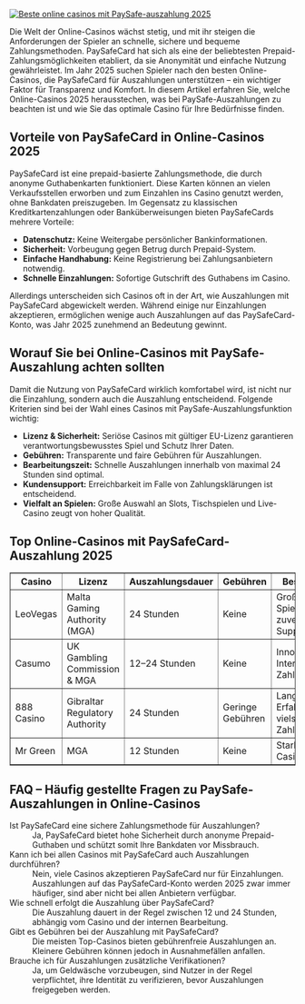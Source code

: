 [![Beste online casinos mit PaySafe-auszahlung 2025](https://123-caf.pages.dev/gitsignup.png)](https://vrmoo.ru/Bt82HjjY)

<div>   <p>Die Welt der Online-Casinos wächst stetig, und mit ihr steigen die Anforderungen der Spieler an schnelle, sichere und bequeme Zahlungsmethoden. PaySafeCard hat sich als eine der beliebtesten Prepaid-Zahlungsmöglichkeiten etabliert, da sie Anonymität und einfache Nutzung gewährleistet. Im Jahr 2025 suchen Spieler nach den besten Online-Casinos, die PaySafeCard für Auszahlungen unterstützen – ein wichtiger Faktor für Transparenz und Komfort. In diesem Artikel erfahren Sie, welche Online-Casinos 2025 herausstechen, was bei PaySafe-Auszahlungen zu beachten ist und wie Sie das optimale Casino für Ihre Bedürfnisse finden.</p>    <h2>Vorteile von PaySafeCard in Online-Casinos 2025</h2>   <p>PaySafeCard ist eine prepaid-basierte Zahlungsmethode, die durch anonyme Guthabenkarten funktioniert. Diese Karten können an vielen Verkaufsstellen erworben und zum Einzahlen ins Casino genutzt werden, ohne Bankdaten preiszugeben. Im Gegensatz zu klassischen Kreditkartenzahlungen oder Banküberweisungen bieten PaySafeCards mehrere Vorteile:</p>   <ul>     <li><strong>Datenschutz:</strong> Keine Weitergabe persönlicher Bankinformationen.</li>     <li><strong>Sicherheit:</strong> Vorbeugung gegen Betrug durch Prepaid-System.</li>     <li><strong>Einfache Handhabung:</strong> Keine Registrierung bei Zahlungsanbietern notwendig.</li>     <li><strong>Schnelle Einzahlungen:</strong> Sofortige Gutschrift des Guthabens im Casino.</li>   </ul>   <p>Allerdings unterscheiden sich Casinos oft in der Art, wie Auszahlungen mit PaySafeCard abgewickelt werden. Während einige nur Einzahlungen akzeptieren, ermöglichen wenige auch Auszahlungen auf das PaySafeCard-Konto, was Jahr 2025 zunehmend an Bedeutung gewinnt.</p>    <h2>Worauf Sie bei Online-Casinos mit PaySafe-Auszahlung achten sollten</h2>   <p>Damit die Nutzung von PaySafeCard wirklich komfortabel wird, ist nicht nur die Einzahlung, sondern auch die Auszahlung entscheidend. Folgende Kriterien sind bei der Wahl eines Casinos mit PaySafe-Auszahlungsfunktion wichtig:</p>   <ul>     <li><strong>Lizenz & Sicherheit:</strong> Seriöse Casinos mit gültiger EU-Lizenz garantieren verantwortungsbewusstes Spiel und Schutz Ihrer Daten.</li>     <li><strong>Gebühren:</strong> Transparente und faire Gebühren für Auszahlungen.</li>     <li><strong>Bearbeitungszeit:</strong> Schnelle Auszahlungen innerhalb von maximal 24 Stunden sind optimal.</li>     <li><strong>Kundensupport:</strong> Erreichbarkeit im Falle von Zahlungsklärungen ist entscheidend.</li>     <li><strong>Vielfalt an Spielen:</strong> Große Auswahl an Slots, Tischspielen und Live-Casino zeugt von hoher Qualität.</li>   </ul>    <h2>Top Online-Casinos mit PaySafeCard-Auszahlung 2025</h2>   <table border="1" cellpadding="8" cellspacing="0">     <thead>       <tr>         <th>Casino</th>         <th>Lizenz</th>         <th>Auszahlungsdauer</th>         <th>Gebühren</th>         <th>Besonderheiten</th>       </tr>     </thead>     <tbody>       <tr>         <td>LeoVegas</td>         <td>Malta Gaming Authority (MGA)</td>         <td>24 Stunden</td>         <td>Keine</td>         <td>Große Spielauswahl, zuverlässiger Support</td>       </tr>       <tr>         <td>Casumo</td>         <td>UK Gambling Commission & MGA</td>         <td>12–24 Stunden</td>         <td>Keine</td>         <td>Innovatives Interface, schnelle Zahlungen</td>       </tr>       <tr>         <td>888 Casino</td>         <td>Gibraltar Regulatory Authority</td>         <td>24 Stunden</td>         <td>Geringe Gebühren</td>         <td>Langjährige Erfahrung, vielseitige Zahlungsmethoden</td>       </tr>       <tr>         <td>Mr Green</td>         <td>MGA</td>         <td>12 Stunden</td>         <td>Keine</td>         <td>Starkes Live-Casino-Angebot</td>       </tr>     </tbody>   </table>    <h2>FAQ – Häufig gestellte Fragen zu PaySafe-Auszahlungen in Online-Casinos</h2>   <dl>     <dt>Ist PaySafeCard eine sichere Zahlungsmethode für Auszahlungen?</dt>     <dd>Ja, PaySafeCard bietet hohe Sicherheit durch anonyme Prepaid-Guthaben und schützt somit Ihre Bankdaten vor Missbrauch.</dd>      <dt>Kann ich bei allen Casinos mit PaySafeCard auch Auszahlungen durchführen?</dt>     <dd>Nein, viele Casinos akzeptieren PaySafeCard nur für Einzahlungen. Auszahlungen auf das PaySafeCard-Konto werden 2025 zwar immer häufiger, sind aber nicht bei allen Anbietern verfügbar.</dd>      <dt>Wie schnell erfolgt die Auszahlung über PaySafeCard?</dt>     <dd>Die Auszahlung dauert in der Regel zwischen 12 und 24 Stunden, abhängig vom Casino und der internen Bearbeitung.</dd>      <dt>Gibt es Gebühren bei der Auszahlung mit PaySafeCard?</dt>     <dd>Die meisten Top-Casinos bieten gebührenfreie Auszahlungen an. Kleinere Gebühren können jedoch in Ausnahmefällen anfallen.</dd>      <dt>Brauche ich für Auszahlungen zusätzliche Verifikationen?</dt>     <dd>Ja, um Geldwäsche vorzubeugen, sind Nutzer in der Regel verpflichtet, ihre Identität zu verifizieren, bevor Auszahlungen freigegeben werden.</dd>   </dl>   </div>